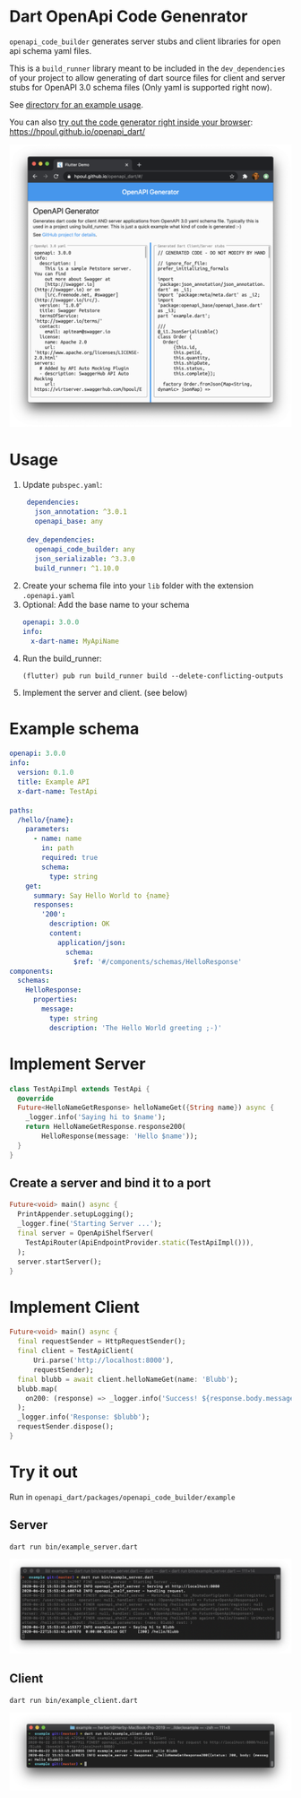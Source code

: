 # Dart OpenApi Code Genenrator

`openapi_code_builder` generates server stubs and client libraries for open api schema yaml files.

This is a `build_runner` library meant to be included in the
`dev_dependencies` of your project to allow generating of
dart source files for client and server stubs for
OpenAPI 3.0 schema files (Only yaml is supported right now).

See [directory for an example usage](example/).

You can also [try out the code generator
right inside your browser](https://hpoul.github.io/openapi_dart/): https://hpoul.github.io/openapi_dart/

![Flutter Screenshot](_docs/screenshot.png)

# Usage

1. Update `pubspec.yaml`:
   ```yaml
    dependencies:
      json_annotation: ^3.0.1
      openapi_base: any

    dev_dependencies:
      openapi_code_builder: any
      json_serializable: ^3.3.0
      build_runner: ^1.10.0
   ```
2. Create your schema file into your `lib` folder
   with the extension `.openapi.yaml`
3. Optional: Add the base name to your schema
   ```yaml
   openapi: 3.0.0
   info:
     x-dart-name: MyApiName
   ```
4. Run the build_runner:
   ```shell
   (flutter) pub run build_runner build --delete-conflicting-outputs
   ```
5. Implement the server and client. (see below)


# Example schema

```yaml
openapi: 3.0.0
info:
  version: 0.1.0
  title: Example API
  x-dart-name: TestApi

paths:
  /hello/{name}:
    parameters:
      - name: name
        in: path
        required: true
        schema:
          type: string
    get:
      summary: Say Hello World to {name}
      responses:
        '200':
          description: OK
          content:
            application/json:
              schema:
                $ref: '#/components/schemas/HelloResponse'
components:
  schemas:
    HelloResponse:
      properties:
        message:
          type: string
          description: 'The Hello World greeting ;-)'

```

# Implement Server

```dart
class TestApiImpl extends TestApi {
  @override
  Future<HelloNameGetResponse> helloNameGet({String name}) async {
    _logger.info('Saying hi to $name');
    return HelloNameGetResponse.response200(
        HelloResponse(message: 'Hello $name'));
  }
}
```

## Create a server and bind it to a port

```dart
Future<void> main() async {
  PrintAppender.setupLogging();
  _logger.fine('Starting Server ...');
  final server = OpenApiShelfServer(
    TestApiRouter(ApiEndpointProvider.static(TestApiImpl())),
  );
  server.startServer();
}
```

# Implement Client

```dart
Future<void> main() async {
  final requestSender = HttpRequestSender();
  final client = TestApiClient(
      Uri.parse('http://localhost:8000'),
      requestSender);
  final blubb = await client.helloNameGet(name: 'Blubb');
  blubb.map(
    on200: (response) => _logger.info('Success! ${response.body.message}'),
  );
  _logger.info('Response: $blubb');
  requestSender.dispose();
}
```

# Try it out

Run in `openapi_dart/packages/openapi_code_builder/example`

## Server

```shell
dart run bin/example_server.dart
```

![](_docs/screenshot_server.png)

## Client

```shell
dart run bin/example_client.dart
```

![](_docs/screenshot_client.png)
